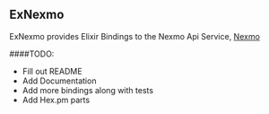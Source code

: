 ## ExNexmo

ExNexmo provides Elixir Bindings to the Nexmo Api Service, [Nexmo](https://www.nexmo.com)

####TODO:

 * Fill out README
 * Add Documentation
 * Add more bindings along with tests
 * Add Hex.pm parts

 

